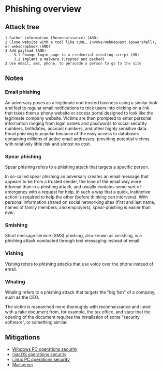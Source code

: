# Phishing overview

## Attack tree

```text
1 Gather information (Reconnaissance) (AND)
2 Clone website with a tool like cURL, Invoke-WebRequest (powershell), or webscrapbook (AND)
3 Add payload (AND)
    3.1 Change login page to a credential stealing script (OR)
    3.2 Implant a malware (Crypted and packed)
2 Use email, sms, phone, to persuade a person to go to the site 
```

## Notes

### Email phishing

An adversary poses as a legitimate and trusted business using a similar look and feel to regular email notifications 
to trick users into clicking on a link that takes them a phony website or access portal designed to look like the 
legitimate company website. Victims are then prompted to enter personal information ranging from login names and 
passwords to social security numbers, birthdates, account numbers, and other highly sensitive data. Email phishing 
is popular because of the easy access to databases containing millions of active email addresses, providing potential 
victims with relatively little risk and almost no cost.

### Spear phishing

Spear phishing refers to a phishing attack that targets a specific person.

In so-called spear phishing an adversary creates an email message that appears to be from a trusted sender, the 
tone of the email way more informal than in a phishing attack, and usually contains some sort of emergency with a 
request for help, in such a way that a quick, instinctive action is required to help the other (before thinking 
can intervene). With personal information shared on social networking sites (first and last name, names of family 
members, and employers), spear-phishing is easier than ever.

### Smishing

Short message service (SMS) phishing, also known as smishing, is a phishing attack conducted through text messaging instead of email.

### Vishing

Vishing refers to phishing attacks that use voice over the phone instead of email.

### Whaling

Whaling refers to a phishing attack that targets the "big fish" of a company, such as the CEO.

The victim is researched more thoroughly with reconnaissance and lured with a 
fake document from, for example, the tax office, and state that the opening of the document requires the 
installation of some “security software”, or something similar.

## Mitigations

* [Windows PC operations security](windows-pc-mitigations:docs/opsec/README)
* [macOS operations security](macos-mitigations:docs/opsec/README)
* [Linux PC operations security](linux-pc-mitigations:docs/opsec/README)
* [Mailserver](mailserver-mitigations:index)